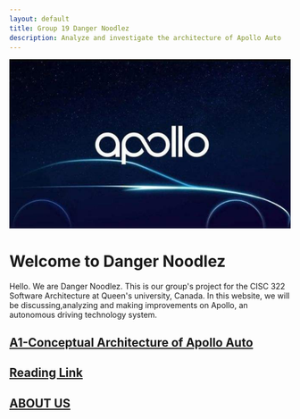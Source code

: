 ```yaml
---
layout: default
title: Group 19 Danger Noodlez
description: Analyze and investigate the architecture of Apollo Auto
---
```

![apollo_logo](./picture/apollo_logo.jfif)
# Welcome to Danger Noodlez
Hello. We are Danger Noodlez. This is our group's project for the CISC 322 Software Architecture at Queen's university, Canada. In this website, we will be discussing,analyzing and making improvements on Apollo, an autonomous driving technology system.


## [A1-Conceptual Architecture of Apollo Auto](./a1_conceptual_architecture.html)

## [Reading Link](./reading_link.html)

## [ABOUT US](./about_us.html)


